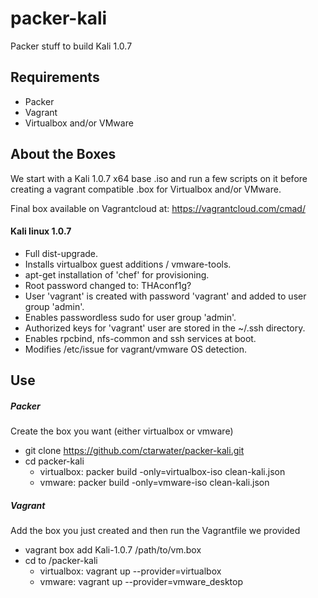 packer-kali
===========
Packer stuff to build Kali 1.0.7

## Requirements
* Packer
* Vagrant
* Virtualbox and/or VMware

## About the Boxes
We start with a Kali 1.0.7 x64 base .iso and run a few scripts on it before creating a vagrant compatible .box for Virtualbox and/or VMware.

Final box available on Vagrantcloud at: https://vagrantcloud.com/cmad/

#### Kali linux 1.0.7
 - Full dist-upgrade.
 - Installs virtualbox guest additions / vmware-tools.
 - apt-get installation of 'chef' for provisioning.
 - Root password changed to: THAconf1g?
 - User 'vagrant' is created with password 'vagrant' and added to user group 'admin'.
 - Enables passwordless sudo for user group 'admin'.
 - Authorized keys for 'vagrant' user are stored in the ~/.ssh directory.
 - Enables rpcbind, nfs-common and ssh services at boot.
 - Modifies /etc/issue for vagrant/vmware OS detection.
 
## Use
##### Packer #####
Create the box you want (either virtualbox or vmware)

 - git clone https://github.com/ctarwater/packer-kali.git
 - cd packer-kali
   - virtualbox: packer build -only=virtualbox-iso clean-kali.json
   - vmware: packer build -only=vmware-iso clean-kali.json 
 
##### Vagrant #####
Add the box you just created and then run the Vagrantfile we provided

 - vagrant box add Kali-1.0.7 /path/to/vm.box
 - cd to /packer-kali
   - virtualbox: vagrant up --provider=virtualbox
   - vmware: vagrant up --provider=vmware_desktop
